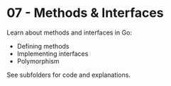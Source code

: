 # 07 - Methods & Interfaces

Learn about methods and interfaces in Go:
- Defining methods
- Implementing interfaces
- Polymorphism

See subfolders for code and explanations.
